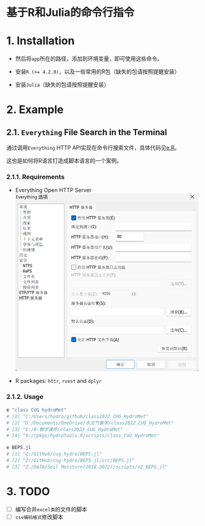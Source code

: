 <h1>基于R和Julia的命令行指令</h1>

# 1. Installation

- 然后将`app`所在的路径，添加到环境变量，即可使用这些命令。

- 安装`R (>= 4.2.0)`，以及一些常用的R包（缺失的包请按照提醒安装）

- 安装`Julia`（缺失的包请按照提醒安装）


# 2. Example

## 2.1. `Everything` File Search in the Terminal

通过调用`Everything` HTTP API实现在命令行搜索文件，具体代码见[e.R](src/e.R)。

这也是如何将R语言打造成脚本语言的一个案例。

### 2.1.1. Requirements

- Everything Open HTTP Server
  ![](images/README/Everything_HTTP.png)

- R packages: `httr`, `rvest` and `dplyr`

### 2.1.2. Usage

```powershell
e "class CUG hydroMet"
# [1] "C:/Users/hydro/github/class2022_CUG_HydroMet"
# [2] "D:/Documents/OneDrive/水文气象学/class2022_CUG_HydroMet"
# [3] "E:/0-教学课件/class2023_CUG_HydroMet"
# [4] "X:/rpkgs/hydroTools.R/scripts/class_CUG_HydroMet" 
```

```powershell
e BEPS.jl
# [1] "Z:/GitHub/cug-hydro/BEPS.jl"
# [2] "Z:/GitHub/cug-hydro/BEPS.jl/src/BEPS.jl"
# [3] "Z:/DATA/Soil Moisture(2018-2022)/scripts/s2_BEPS.jl"
```

# 3. TODO

- [ ] 编写合并`excel类`的文件的脚本
- [ ] `csv编码格式`修改脚本
